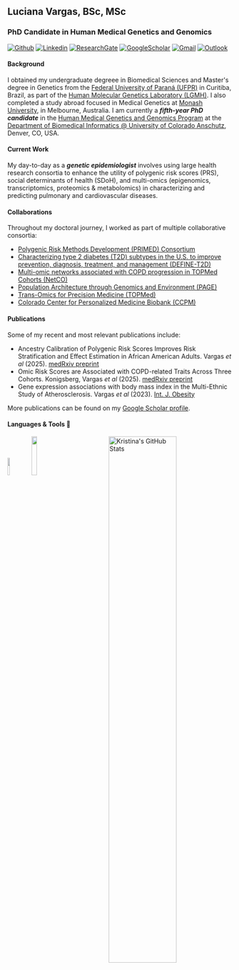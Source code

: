 ## Luciana Vargas, BSc, MSc

<!--
**lucivargas/lucivargas** is a ✨ _special_ ✨ repository because its `README.md` (this file) appears on your GitHub profile.
-->

### PhD Candidate in Human Medical Genetics and Genomics

[![Github](https://img.shields.io/badge/-Github-000?style=flat&logo=Github&logoColor=white)](https://github.com/lucivargas)
[![Linkedin](https://img.shields.io/badge/-LinkedIn-blue?style=flat&logo=Linkedin&logoColor=white)](https://www.linkedin.com/in/luciana-b-vargas/)
[![ResearchGate](https://img.shields.io/badge/-ResearchGate-green?style=flat&logo=ResearchGate&logoColor=white)](https://www.researchgate.net/profile/Luciana-Vargas-5)
[![GoogleScholar](https://img.shields.io/badge/-Google%20Scholar-9cf?style=flat&logo=Google&logoColor=white)](https://scholar.google.com/citations?hl=en&user=1xcYqucAAAAJ&view_op=list_works&sortby=pubdate)
[![Gmail](https://img.shields.io/badge/-Gmail-critical?style=flat-square&logo=Gmail&logoColor=white&link=mailto:lucianadbvargas@gmail.com)](mailto:lucianadbvargas@gmail.com)
[![Outlook](https://img.shields.io/badge/-Outlook-0078D4?style=flat&logo=Microsoft-Outlook&logoColor=white)](mailto:luciana.vargas@cuanschutz.edu)

#### Background

I obtained my undergraduate degreee in Biomedical Sciences and Master's degree in Genetics from the [Federal University of Paraná (UFPR)](https://internacional.ufpr.br/portal/about-ufpr/) in Curitiba, Brazil, as part of the [Human Molecular Genetics Laboratory (LGMH)](https://lgmh.ufpr.br). I also completed a study abroad focused in Medical Genetics at [Monash University](https://www.monash.edu/study/courses/find-a-course/biomedical-science-m2003), in Melbourne, Australia. I am currently a **_fifth-year PhD candidate_** in the [Human Medical Genetics and Genomics Program](https://www.cuanschutz.edu/graduate-programs/human-medical-genetics-and-genomics/home) at the [Department of Biomedical Informatics @ University of Colorado Anschutz](https://medschool.cuanschutz.edu/dbmi/), Denver, CO, USA. 

#### Current Work
My day-to-day as a **_genetic epidemiologist_** involves using large health research consortia to enhance the utility of polygenic risk scores (PRS), social determinants of health (SDoH), and multi-omics (epigenomics, transcriptomics, proteomics & metabolomics) in characterizing and predicting pulmonary and cardiovascular diseases. 

#### Collaborations

Throughout my doctoral journey, I worked as part of multiple collaborative consortia:

- [Polygenic Risk Methods Development (PRIMED) Consortium](https://primedconsortium.org)
- [Characterizing type 2 diabetes (T2D) subtypes in the U.S. to improve prevention, diagnosis, treatment, and management (DEFINE-T2D)](https://www.cuanschutz.edu/define-t2d)
- [Multi-omic networks associated with COPD progression in TOPMed Cohorts (NetCO)](https://reporter.nih.gov/search/GcNI410n2kCwUBMwxO8hKA/project-details/10592280)
- [Population Architecture through Genomics and Environment (PAGE)](https://www.pagestudy.org)
- [Trans-Omics for Precision Medicine (TOPMed)](https://topmed.nhlbi.nih.gov)
- [Colorado Center for Personalized Medicine Biobank (CCPM)](https://medschool.cuanschutz.edu/cobiobank/)

#### Publications

Some of my recent and most relevant publications include:

- Ancestry Calibration of Polygenic Risk Scores Improves Risk Stratification and Effect Estimation in African American Adults. Vargas *et al* (2025). [medRxiv preprint](https://pmc.ncbi.nlm.nih.gov/articles/PMC12204301/)
- Omic Risk Scores are Associated with COPD-related Traits Across Three Cohorts. Konigsberg, Vargas *et al* (2025). [medRxiv preprint](https://pmc.ncbi.nlm.nih.gov/articles/PMC12155009/)
- Gene expression associations with body mass index in the Multi-Ethnic Study of Atherosclerosis. Vargas *et al* (2023). [Int. J. Obesity](https://www.nature.com/articles/s41366-022-01240-x)

More publications can be found on my [Google Scholar profile](https://scholar.google.com/citations?view_op=list_works&hl=en&hl=en&user=1xcYqucAAAAJ&sortby=pubdate).

#### Languages & Tools 🔧

<!-- Your github readme stats
You can use this api: https://github-readme-stats.vercel.app
-->
<p>
  <a href="https://github-readme-stats.vercel.app/api?username=lucivargas&show_icons=true">
    <img width="55%" align="right" alt="Kristina's GitHub Stats" src="https://github-readme-stats.vercel.app/api?username=lucivargas&show_icons=true&hide_border=true" />
  </a>

  <!-- Your languages and tools. Be careful with the alignment.
  You can use this sites to get logos: https://www.vectorlogo.zone or https://simpleicons.org/
  -->
  <code><img width="10%" src="https://www.vectorlogo.zone/logos/r-project/r-project-official.svg"></code>
  <code><img width="15%" src="https://www.vectorlogo.zone/logos/gnu_bash/gnu_bash-official.svg"></code>
</p>
